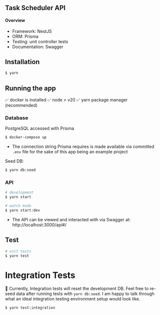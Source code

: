 ## Task Scheduler API

#### Overview

- Framework: NestJS
- ORM: Prisma
- Testing:  unit controller tests 
- Documentation: Swagger

## Installation

```bash
$ yarn
```

## Running the app
✅ docker is installed
✅ node > v20
✅ yarn package manager (recommended)


### Database
PostgreSQL accessed with Prisma
```bash
$ docker-compose up
```
- The connection string Prisma requires is made available via committed `.env` file for the sake of this app being an example project

Seed DB:

```bash
$ yarn db:seed
```

### API

```bash
# development
$ yarn start

# watch mode
$ yarn start:dev
```
- The API can be viewed and interacted with via Swagger at: http://localhost:3000/api#/

## Test

```bash
# unit tests
$ yarn test
```
# Integration Tests
🚨 Currently, Integration tests will reset the development DB. Feel free to re-seed data after running tests with `yarn db:seed`. I am happy to talk through what an ideal integration testing environment setup would look like.

```bash
$ yarn test:integration

```
